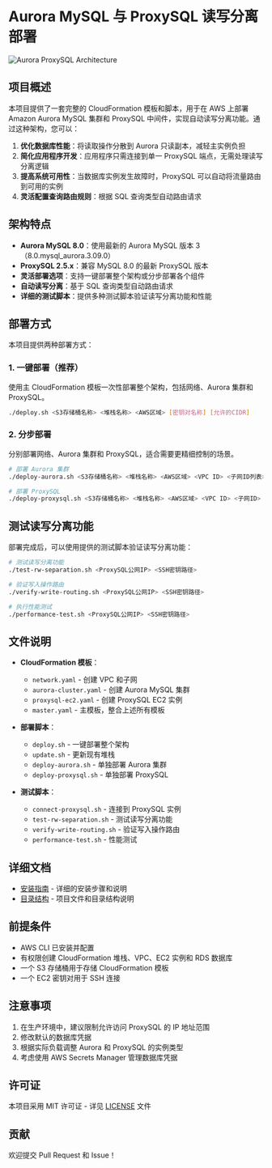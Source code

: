 # Aurora MySQL 与 ProxySQL 读写分离部署

![Aurora ProxySQL Architecture](https://raw.githubusercontent.com/aws-samples/amazon-aurora-mysql-with-proxysql/main/architecture.png)

## 项目概述

本项目提供了一套完整的 CloudFormation 模板和脚本，用于在 AWS 上部署 Amazon Aurora MySQL 集群和 ProxySQL 中间件，实现自动读写分离功能。通过这种架构，您可以：

1. **优化数据库性能**：将读取操作分散到 Aurora 只读副本，减轻主实例负担
2. **简化应用程序开发**：应用程序只需连接到单一 ProxySQL 端点，无需处理读写分离逻辑
3. **提高系统可用性**：当数据库实例发生故障时，ProxySQL 可以自动将流量路由到可用的实例
4. **灵活配置查询路由规则**：根据 SQL 查询类型自动路由请求

## 架构特点

- **Aurora MySQL 8.0**：使用最新的 Aurora MySQL 版本 3（8.0.mysql_aurora.3.09.0）
- **ProxySQL 2.5.x**：兼容 MySQL 8.0 的最新 ProxySQL 版本
- **灵活部署选项**：支持一键部署整个架构或分步部署各个组件
- **自动读写分离**：基于 SQL 查询类型自动路由请求
- **详细的测试脚本**：提供多种测试脚本验证读写分离功能和性能

## 部署方式

本项目提供两种部署方式：

### 1. 一键部署（推荐）

使用主 CloudFormation 模板一次性部署整个架构，包括网络、Aurora 集群和 ProxySQL。

```bash
./deploy.sh <S3存储桶名称> <堆栈名称> <AWS区域> [密钥对名称] [允许的CIDR]
```

### 2. 分步部署

分别部署网络、Aurora 集群和 ProxySQL，适合需要更精细控制的场景。

```bash
# 部署 Aurora 集群
./deploy-aurora.sh <S3存储桶名称> <堆栈名称> <AWS区域> <VPC ID> <子网ID列表>

# 部署 ProxySQL
./deploy-proxysql.sh <S3存储桶名称> <堆栈名称> <AWS区域> <VPC ID> <子网ID> <密钥对名称> <Aurora集群端点> <Aurora读取端点>
```

## 测试读写分离功能

部署完成后，可以使用提供的测试脚本验证读写分离功能：

```bash
# 测试读写分离功能
./test-rw-separation.sh <ProxySQL公网IP> <SSH密钥路径>

# 验证写入操作路由
./verify-write-routing.sh <ProxySQL公网IP> <SSH密钥路径>

# 执行性能测试
./performance-test.sh <ProxySQL公网IP> <SSH密钥路径>
```

## 文件说明

- **CloudFormation 模板**：
  - `network.yaml` - 创建 VPC 和子网
  - `aurora-cluster.yaml` - 创建 Aurora MySQL 集群
  - `proxysql-ec2.yaml` - 创建 ProxySQL EC2 实例
  - `master.yaml` - 主模板，整合上述所有模板

- **部署脚本**：
  - `deploy.sh` - 一键部署整个架构
  - `update.sh` - 更新现有堆栈
  - `deploy-aurora.sh` - 单独部署 Aurora 集群
  - `deploy-proxysql.sh` - 单独部署 ProxySQL

- **测试脚本**：
  - `connect-proxysql.sh` - 连接到 ProxySQL 实例
  - `test-rw-separation.sh` - 测试读写分离功能
  - `verify-write-routing.sh` - 验证写入操作路由
  - `performance-test.sh` - 性能测试

## 详细文档

- [安装指南](INSTALL.md) - 详细的安装步骤和说明
- [目录结构](STRUCTURE.md) - 项目文件和目录结构说明

## 前提条件

- AWS CLI 已安装并配置
- 有权限创建 CloudFormation 堆栈、VPC、EC2 实例和 RDS 数据库
- 一个 S3 存储桶用于存储 CloudFormation 模板
- 一个 EC2 密钥对用于 SSH 连接

## 注意事项

1. 在生产环境中，建议限制允许访问 ProxySQL 的 IP 地址范围
2. 修改默认的数据库凭据
3. 根据实际负载调整 Aurora 和 ProxySQL 的实例类型
4. 考虑使用 AWS Secrets Manager 管理数据库凭据

## 许可证

本项目采用 MIT 许可证 - 详见 [LICENSE](LICENSE) 文件

## 贡献

欢迎提交 Pull Request 和 Issue！
